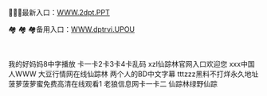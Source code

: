<p>
	📁📁📁最新入口：<a href="http://www.baidu.com/link?url=6MA2SWnO3Raqke39an_0PUxosM6ZrUGzi1BN9tNnlPW&wd">WWW.2dpt.PPT</a> 
	<p>
		🏘
🏘
🏘备用入口：<a href="http://www.baidu.com/link?url=6MA2SWnO3Raqke39an_0PUxosM6ZrUGzi1BN9tNnlPW&wd">WWW.dptrvi.UPOU</a> 
	</p>
	<p>
		<br />
	</p>
	<p>
		我的好妈妈8中字播放
卡一卡2卡3卡4卡乱码
xzl仙踪林官网入口欢迎您
ххх中国人WWW
大豆行情网在线仙踪林
两个人的BD中文字幕
tttzzz黑料不打烊永久地址
菠萝菠萝蜜免费高清在线观看1
老狼信息网卡一卡二
仙踪林绿野仙踪
	</p>
